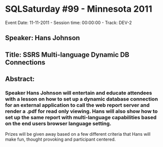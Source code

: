 # SQLSaturday #99 - Minnesota 2011
Event Date: 11-11-2011 - Session time: 00:00:00 - Track: DEV-2
## Speaker: Hans Johnson
## Title: SSRS Multi-language  Dynamic DB Connections
## Abstract:
### Speaker Hans Johnson will entertain and educate attendees with a lesson on how to set up a dynamic database connection for an external application to call the web report server and render a .pdf for read only viewing. Hans will also show how to set up the same report with multi-language capabilities based on the end users browser language setting. 
Prizes will be given away based on a few different criteria that Hans will make fun, thought provoking and participant centered. 

